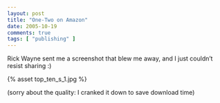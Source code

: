 ```yaml
---
layout: post
title: "One-Two on Amazon"
date: 2005-10-19
comments: true
tags: [ "publishing" ]
---
```


Rick Wayne sent me a screenshot that blew me away, and I just couldn’t
resist sharing :)

{% asset top_ten_s_1.jpg %}

(sorry about the quality: I cranked it down to save
download time)
